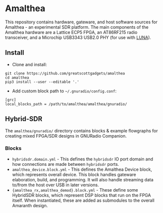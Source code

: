 # Amalthea

This repository contains hardware, gateware, and host software sources for Amalthea - an experimental SDR platform.
The main components of the Amalthea hardware are a Lattice ECP5 FPGA, an AT86RF215 radio transceiver, and a Microchip USB3343 USB2.0 PHY (for use with [LUNA](https://luna.readthedocs.io/)).

## Install

 * Clone and install:

```
git clone https://github.com/greatscottgadgets/amalthea
cd amalthea
pip3 install --user --editable '.'
```

 * Add custom block path to `~/.gnuradio/config.conf`:

```
[grc]
local_blocks_path = /path/to/amalthea/amalthea/gnuradio/
```

## Hybrid-SDR

The `amalthea/gnuradio/` directory contains blocks & example flowgraphs for creating mixed FPGA/SDR designs in GNURadio Companion.

### Blocks

 * `hybridsdr.domain.yml` - This defines the `hybridsdr` IO port domain and how connections are made between `hybridsdr` ports.
 * `amalthea_device.block.yml` - This defines the Amalthea Device block, which represents overall device. This block handles gateware elaboration, build, and programming. It will also handle streaming data to/from the host over USB in later versions.
 * `{amalthea_rx,amalthea_demod}.block.yml` - These define some HybridSDR blocks, which represent DSP blocks that run on the FPGA itself. When instantiated, these are added as submodules to the overall Amaranth design.

